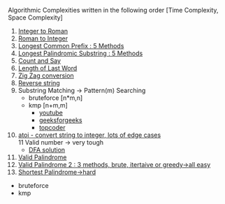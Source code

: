 
Algorithmic Complexities written in the following order
[Time Complexity, Space Complexity]

1. [Integer to Roman](https://leetcode.com/problems/integer-to-roman/description/)
2. [Roman to Integer](https://leetcode.com/problems/roman-to-integer/description/)
3. [Longest Common Prefix : 5 Methods](https://leetcode.com/problems/longest-common-prefix/description/)
4. [Longest Palindromic Substring : 5 Methods](https://leetcode.com/problems/longest-palindromic-substring/description/)
5. [Count and Say](https://leetcode.com/problems/count-and-say/description/)
6. [Length of Last Word](https://leetcode.com/problems/length-of-last-word/description/)
7. [Zig Zag conversion](https://leetcode.com/problems/zigzag-conversion/description/)
8. [Reverse string](https://leetcode.com/problems/reverse-string/description/)
9. Substring Matching -> Pattern(m) Searching
    - bruteforce [n*m,n]
    - kmp [n+m,m]
      - [youtube](https://www.youtube.com/watch?v=GTJr8OvyEVQ)
      - [geeksforgeeks](https://www.geeksforgeeks.org/searching-for-patterns-set-2-kmp-algorithm/)
      - [topcoder](https://www.topcoder.com/community/data-science/data-science-tutorials/introduction-to-string-searching-algorithms/)
10. [atoi - convert string to integer, lots of edge cases](https://leetcode.com/problems/string-to-integer-atoi/description/)       
11 Valid number -> very tough
    - [DFA solution](https://leetcode.com/problems/valid-number/discuss/23725/C++-My-thought-with-DFA)
12. [Valid Palindrome](https://leetcode.com/problems/valid-palindrome/description/)
13. [Valid Palindrome 2 : 3 methods, brute, itertaive or greedy->all easy](https://leetcode.com/problems/valid-palindrome-ii/description/)
14. [Shortest Palindrome->hard](https://leetcode.com/problems/shortest-palindrome/description/)
  - bruteforce
  - kmp
